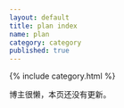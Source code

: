 ```yaml
---
layout: default
title: plan index
name: plan
category: category
published: true
---
```

{% include category.html %}

博主很懒，本页还没有更新。

